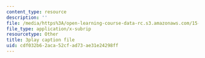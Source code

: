 ```yaml
---
content_type: resource
description: ''
file: /media/https%3A/open-learning-course-data-rc.s3.amazonaws.com/15-s12-blockchain-and-money-fall-2018/cdf032b62aca52cfad73ae31e24298ff_l0vD_FBWk0g.vtt
file_type: application/x-subrip
resourcetype: Other
title: 3play caption file
uid: cdf032b6-2aca-52cf-ad73-ae31e24298ff
---
```

